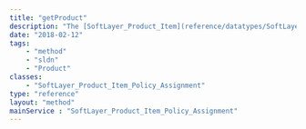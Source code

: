 ```yaml
---
title: "getProduct"
description: "The [SoftLayer_Product_Item](reference/datatypes/SoftLayer_Product_Item) for this policy assignment."
date: "2018-02-12"
tags:
    - "method"
    - "sldn"
    - "Product"
classes:
    - "SoftLayer_Product_Item_Policy_Assignment"
type: "reference"
layout: "method"
mainService : "SoftLayer_Product_Item_Policy_Assignment"
---
```

